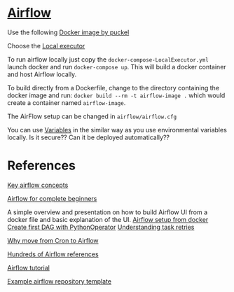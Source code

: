 # [Airflow][7]

Use the following [Docker image by puckel][2]

Choose the [Local executor][3]

To run airflow locally just copy the `docker-compose-LocalExecutor.yml` launch docker and run `docker-compose up`.
This will build a docker container and host Airflow locally.

To build directly from a Dockerfile, change to the directory containing the docker image and run:
`docker build --rm -t airflow-image .` which would create a container named `airflow-image`.

The AirFlow setup can be changed in `airflow/airflow.cfg`

You can use [Variables][13] in the similar way as you use environmental variables locally. 
Is it secure??
Can it be deployed automatically?? 

# References
[Key airflow concepts][4]

[Airflow for complete beginners][1]

A simple overview and presentation on how to build Airflow UI from a docker file and basic explanation of the UI.
[Airflow setup from docker][5]
[Create first DAG with PythonOperator][8]
[Understanding task retries][9]

[Why move from Cron to Airflow][6]

[Hundreds of Airflow references][10]

[Airflow tutorial][11]

[Example airflow repository template][12]

[1]: https://medium.com/@itunpredictable/apache-airflow-on-docker-for-complete-beginners-cf76cf7b2c9a
[2]: https://github.com/puckel/docker-airflow
[3]: https://airflow.apache.org/docs/apache-airflow/stable/executor/local.html
[4]: https://airflow.apache.org/docs/stable/concepts.html
[5]: https://www.youtube.com/watch?v=20HDFbYyAY0
[6]: https://medium.com/videoamp/what-we-learned-migrating-off-cron-to-airflow-b391841a0da4
[7]: https://airflow.apache.org
[8]: https://www.youtube.com/watch?v=IsWfoXY_Duk
[9]: https://www.youtube.com/watch?v=2N6uR0kTTxo
[10]: https://github.com/jghoman/awesome-apache-airflow
[11]: https://www.youtube.com/watch?v=vvr_WNzEXBE
[12]: https://github.com/soggycactus/airflow-repo-template
[13]: https://airflow.apache.org/docs/apache-airflow/stable/howto/variable.html

